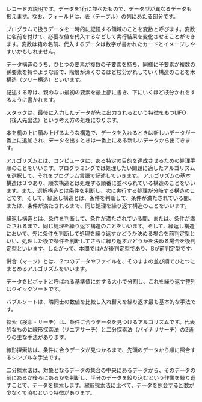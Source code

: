 レコードの説明です。データを1行に並べたもので、データ型が異なるデータも扱えます。なお、フィールドは、表（テーブル）の列にあたる部分です。

プログラムで扱うデータを一時的に記憶する領域のことを変数と呼びます。変数に名前を付けて、必要な値を代入するなどして実行結果を変化させることができます。変数は箱の名前、代入するデータは数字が書かれたカードとイメージしやすいかもしれません。

データ構造のうち、ひとつの要素が複数の子要素を持ち、同様に子要素が複数の孫要素を持つような形で、階層が深くなるほど枝分かれしていく構造のことを木構造（ツリー構造）といいます。

記述する際は、親のない最初の要素を最上部に書き、下にいくほど枝分かれをするように書かれます。

スタックは、最後に入力したデータが先に出力されるという特徴をもつLIFO（後入先出法）という考え方の処理になります。

本を机の上に積み上げるような構造で、データを入れるときは新しいデータが一番上に追加され、データを出すときは一番上にある新しいデータから出てきます。

アルゴリズムとは、コンピュータに、ある特定の目的を達成させるための処理手順のことをいいます。プログラミングでは処理したい問題に適したアルゴリズムを選択して、それをプログラム言語で記述していきます。 アルゴリズムの基本構造は３つあり、順次構造とは処理する順番に並べられている構造のことをいいます。また、選択構造とは条件を判断し、次に実行する処理が分岐する構造のことです。そして、繰返し構造とは、条件を判断して、条件が満たされている間、または、条件が満たされるまで、同じ処理を繰り返す構造のことをいいます。

繰返し構造とは、条件を判断して、条件が満たされている間、または、条件が満たされるまで、同じ処理を繰り返す構造のことをいいます。そして、繰返し構造において、先に条件を判断して処理を繰り返すかどうか決める場合を前判定型といい、処理した後で条件を判断してさらに繰り返すかどうかを決める場合を後判定型といいます。したがって、本問ではAが後判定型であり、Bが前判定型です。

併合（マージ）とは、２つのデータやファイルを、そのままの並び順でひとつにまとめるアルゴリズムをいいます。

データをピボットと呼ばれる基準値に対する大小で分割し、これを繰り返す整列はクイックソートです。

バブルソートは、隣同士の数値を比較し入れ替えを繰り返す最も基本的な手法です。

探索（検索・サーチ）は、条件に合うデータを見つけるアルゴリズムです。代表的なものに線形探索法（リニアサーチ）と二分探索法（バイナリサーチ）の2通りの主な手法があります。

線形探索法は、条件に合うデータが見つかるまで、先頭のデータから順に照合するシンプルな手法です。

二分探索法は、対象となるデータの集合の中央にあるデータから、そのデータの前にあるか後ろにあるかを判断し、半分のデータを絞り込むという作業を繰り返すことで、データを探索します。線形探索法に比べて、データを照会する回数が少なくて済むという特徴があります。

